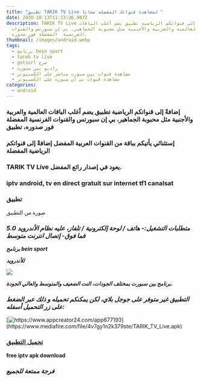 ```yaml
---
title: "تطبيق TARIK TV Live لمشاهدة قنواتك المفضله مجانا "
date: 2020-10-13T11:13:26.987Z
description: TARIK TV Live إضافةً إلى قنواتكم الرياضية تطبيق يضم أغلب الباقات
  العالمية والعربية والأجنبية مثل محبوبة الجماهير، بي إن سبورتس والقنوات
  الفرنسية  المفضلة فور صدوره،
thumbnail: /images/android.webp
tags:
  - برنامج bein sport
  - tarek tv live
  - getsurl شرح
  - راديو بين سبورت
  - مشاهدة قنوات بين سبورت مباشر على الكمبيوتر
  - مشاهدة قنوات بي ان سبورت على الكمبيوتر
categories:
  - android
---
```

<!--StartFragment-->

###  إضافةً إلى قنواتكم الرياضية تطبيق يضم أغلب الباقات العالمية والعربية والأجنبية مثل محبوبة الجماهير، بي إن سبورتس والقنوات الفرنسية المفضلة فور صدوره، تطبيق

[](<>)

### إستثنائي يأتيكم بباقة من القنوات العربية المفضل إضافةً إلى قنواتكم الرياضية المفضلة

[](<>)

### TARIK TV Live يعود في إصدار رائع المفضل.

[](<>)

### iptv android, tv en direct gratuit sur internet tf1 canalsat

[](<>)

### تطبيق

صورة من التطبيق

[](https://1.bp.blogspot.com/-IFTyeP4kwD0/XP0Pqh3VoVI/AAAAAAAADBY/dh3mMIDyhcMzQsMvzvTBzFjhl8KDMkO0ACLcBGAs/s1600/%25D8%25AA%25D8%25AD%25D9%2585%25D9%258A%25D9%2584%2B%25D8%25AA%25D8%25B7%25D8%25A8%25D9%258A%25D9%2582%2BTARIK%2BTV%2BLive%2B%25D9%2584%25D9%2585%25D8%25B4%25D8%25A7%25D9%2587%25D8%25AF%25D8%25A9%2B%25D9%2582%25D9%2586%25D9%2588%25D8%25A7%25D8%25AA%25D9%2583%2B%25D8%25A7%25D9%2584%25D9%2585%25D9%2581%25D8%25B6%25D9%2584%25D9%2587%2B%25D9%2585%25D8%25AC%25D8%25A7%25D9%2586%25D8%25A7%2B%25D8%25B9%25D9%2584%25D9%2589%2B%25D9%2587%25D8%25A7%25D8%25AA%25D9%2581%25D9%2583%2B%25D8%25A7%25D9%2584%25D8%25A3%25D9%2586%25D8%25AF%25D8%25B1%25D9%2588%25D9%258A%25D8%25AF%2B2019.png)

[](<>)

### ***متطلبات التشغيل:- هاتف / لوحة إلكترونية / تلفاز، عليه نظام الأندرويد 5.0 فما فوق- إتصال انترنت متوسط***



***برنامج bein sport***



***للأندرويد***



![](https://1.bp.blogspot.com/-Dk9ScqdB4ig/XYaj0GKrfqI/AAAAAAAAGOg/Y8cnUudEw7wKd7tpBteS1oEXUWpsL1HugCLcBGAsYHQ/s1600/8.png)

***برنامج بين سبورت بمختلف الجودات، النت الضعيف والمتوسط والعالي الجودة.***



[](<>)

### ***التطبيق غير متوفر على جوجل بلاي، لكن يمكنكم تحميله و ذلك عبر الضغط على زر التحميل أسفله:***



[![](https://4.bp.blogspot.com/-1F4-KXQPUEM/W2jIjsARdJI/AAAAAAAAJAw/uxucfAccS3kZg0u4wF7rkhMt7INn8MWvACLcBGAs/s1600/11.png "https://www.appcreator24.com/app677193")](https://www.mediafire.com/file/4v7gy1n2k379ste/TARIK_TV_Live.apk)

[](<>)

### [تحميل التطبيق](https://www.mediafire.com/file/4v7gy1n2k379ste/TARIK_TV_Live.apk)



**free iptv apk download**

[](<>)

### *فرجة ممتعة للجميع*

<!--EndFragment-->